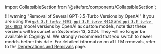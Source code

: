 import CollapsibleSection from '@site/src/components/CollapsibleSection';

!!! warning "Removal of Several GPT-3.5-Turbo Versions by OpenAI"
    If you are using the [`gpt-3.5-turbo-0301`](https://platform.openai.com/docs/deprecations/2023-06-13-updated-chat-models),
    [`gpt-3.5-turbo-0613` and `gpt-3.5-turbo-16k-0613`](https://platform.openai.com/docs/deprecations/2023-11-06-chat-model-updates) model versions by OpenAI as custom models,
    note that these versions will be sunset on September 13, 2024. They will no longer be available in Cognigy.AI.
    We strongly recommend that you switch to newer models before this date. For detailed information on all LLM removals, refer to the [Deprecations and Removals](https://docs.cognigy.com/release-notes/deprecations-and-removals/) page. 
